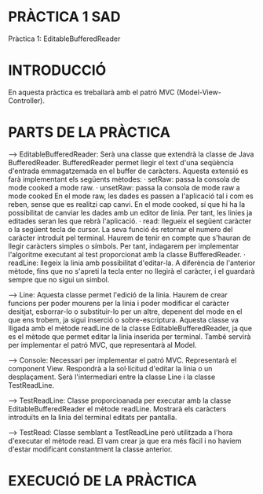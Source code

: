 # PRÀCTICA 1 SAD
Pràctica 1: EditableBufferedReader

# INTRODUCCIÓ
En aquesta pràctica es treballarà amb el patró MVC (Model-View-Controller).


# PARTS DE LA PRÀCTICA
--> EditableBufferedReader: Serà una classe que extendrà la classe de Java BufferedReader. BufferedReader permet llegir el text       d'una seqüència d'entrada emmagatzemada en el buffer de caràcters. 
    Aquesta extensió es farà implementant els següents mètodes:
    · setRaw: passa la consola de mode cooked a mode raw. 
    · unsetRaw: passa la consola de mode raw a mode cooked
    En el mode raw, les dades es passen a l'aplicació tal i com es reben, sense que es realitzi cap canvi.
    En el mode cooked, sí que hi ha la possibilitat de canviar les dades amb un editor de linia. Per tant, les linies ja editades       seran les que rebrà l'aplicació.
    · read: llegueix el següent caràcter o la següent tecla de cursor. La seva funció és retornar el numero del caràcter                introduit pel terminal. Haurem de tenir en compte que s'hauran de llegir caràcters simples o símbols. Per tant, indagarem        per implementar l'algoritme executant al test proporcionat amb la classe BufferedReader. 
    · readLine: llegeix la linia amb possibilitat d'editar-la. A diferència de l'anterior mètode, fins que no s'apreti la tecla          enter no llegirà el caràcter, i el guardarà sempre que no sigui un simbol.

--> Line: Aquesta classe permet l'edició de la línia. Haurem de crear funcions per poder mourens per la linia i poder modificar       el caràcter desitjat, esborrar-lo o substituir-lo per un altre, depenent del mode en el que ens trobem, ja sigui inserció o       sobre-escriptura. Aquesta classe va lligada amb el mètode readLine de la classe EditableBufferedReader, ja que es el mètode       que permet editar la linia inserida per terminal. També servirà per implementar el patró MVC, que representarà al Model.

--> Console: Necessari per implementar el patró MVC. Representarà el component View. Respondrà a la sol·licitud d'editar la linia     o un desplaçament. Serà l'intermediari entre la classe Line i la classe TestReadLine. 

--> TestReadLine: Classe proporcioanada per executar amb la classe EditableBufferedReader el mètode readLine. Mostrarà els caràcters introduïts en la linia del terminal editats per pantalla.

--> TestRead: Classe semblant a TestReadLine però utilitzada a l'hora d'executar el mètode read. El vam crear ja que era més fàcil i no haviem d'estar modificant constantment la classe anterior. 

# EXECUCIÓ DE LA PRÀCTICA

